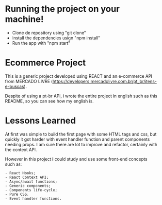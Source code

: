 # Running the project on your machine!
  - Clone de repository using "git clone"
  - Install the dependencies usign "npm install"
  - Run the app with "npm start"
  
# Ecommerce Project
  This is a generic project developed using REACT and an e-commerce API from MERCADO LIVRE (https://developers.mercadolivre.com.br/pt_br/itens-e-buscas).
  
  Despite of using a pt-br API, i wrote the entire project in english such as this README, so you can see how my english is.
  
# Lessons Learned

  At first was simple to build the first page with some HTML tags and css, but quickly it got harder with event handler function
  and parent components needing props. I am sure there are lot to improve and refactor, certainly with the context API.
  
  However in this project i could study and use some front-end concepts such as:
  
    - React Hooks;
    - React Context API;
    - Async/await functions;
    - Generic components;
    - Components life-cycle;
    - Pure CSS;
    - Event handler functions.
